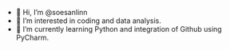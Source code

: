 - 👋 Hi, I’m @soesanlinn
- 👀 I’m interested in coding and data analysis.
- 🌱 I’m currently learning Python and integration of Github using PyCharm.

<!---
soesanlinn/soesanlinn is a ✨ special ✨ repository because its `README.md` (this file) appears on your GitHub profile.
You can click the Preview link to take a look at your changes.
--->
